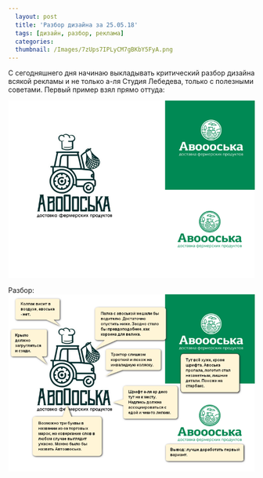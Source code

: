 ```yaml
---
  layout: post
  title: 'Разбор дизайна за 25.05.18'
  tags: [дизайн, разбор, реклама]
  categories: 
  thumbnail: /Images/7zUps7IPLyCM7gBKbY5FyA.png
---
```

С сегодняшнего дня начинаю выкладывать критический разбор дизайна всякой рекламы и не только а-ля Студия Лебедева, только с полезными советами. Первый пример взял прямо оттуда:

![оригинал](/Images/7zUps7IPLyCM7gBKbY5FyA.png)

Разбор:
![разбор](/Images/R9E33MVcSRW_Q9L942G4mw.png)